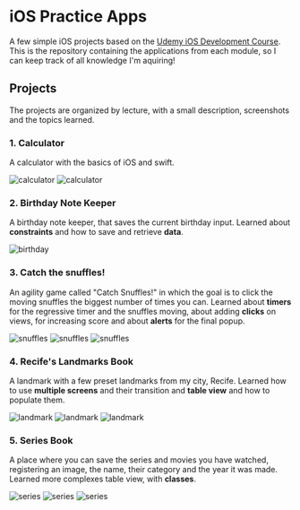 # iOS Practice Apps
A few simple iOS projects based on the [Udemy iOS Development Course](https://www.udemy.com/the-complete-ios-10-developer-course-beginner-to-advanced/). This is the repository containing the applications from each module, so I can keep track of all knowledge I'm aquiring!

## Projects
The projects are organized by lecture, with a small description, screenshots and the topics learned.

### 1. Calculator
A calculator with the basics of iOS and swift.

![calculator](https://image.ibb.co/iT28um/calculator1.png)  ![calculator](https://image.ibb.co/fHge0R/calculator2.png)

### 2. Birthday Note Keeper
A birthday note keeper, that saves the current birthday input. Learned about **constraints** and how to save and retrieve **data**. 

![birthday](https://image.ibb.co/cJRCLR/birthday.png)

### 3. Catch the snuffles!
An agility game called "Catch Snuffles!" in which the goal is to click the moving snuffles the biggest number of times you can. Learned about **timers** for the regressive timer and the snuffles moving, about adding **clicks** on views, for increasing score and about **alerts** for the final popup.

![snuffles](https://image.ibb.co/k9RREm/snuffles1.png)  ![snuffles](https://image.ibb.co/bt7oS6/snuffles2.png)  ![snuffles](https://image.ibb.co/hxKeZm/snuffles3.png)

### 4. Recife's Landmarks Book
A landmark with a few preset landmarks from my city, Recife. Learned how to use **multiple screens** and their transition and **table view** and how to populate them.

![landmark](https://image.ibb.co/dXDZ0R/landmarks1.png)  ![landmark](https://image.ibb.co/md97LR/landmarks2.png)  ![landmark](https://image.ibb.co/bsWjZm/landmarks3.png)

### 5. Series Book
A place where you can save the series and movies you have watched, registering an image, the name, their category and the year it was made. Learned more complexes table view, with **classes**.

![series](https://image.ibb.co/b8sV76/series1.png)  ![series](https://image.ibb.co/gFuoum/series2.png)  ![series](https://image.ibb.co/hWaTum/series3.png)
